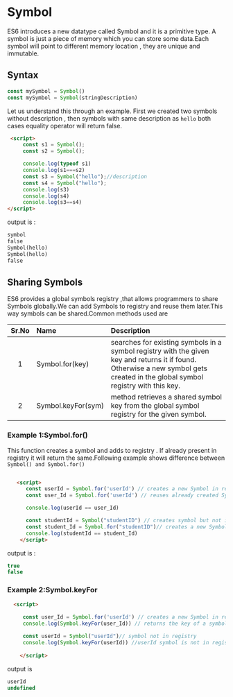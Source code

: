# Symbol

ES6 introduces a new datatype called Symbol and it is a primitive type.
A symbol is just a piece of memory which you can store some data.Each symbol will point to different memory location , they are  unique and immutable.

## Syntax

```js
const mySymbol = Symbol()
const mySymbol = Symbol(stringDescription)
```

Let us understand this through an example.
First we created two symbols without description , then symbols with same description as `hello` both cases equality operator will return false.

```html
 <script>
     const s1 = Symbol();
     const s2 = Symbol();

     console.log(typeof s1)
     console.log(s1===s2)
     const s3 = Symbol("hello");//description
     const s4 = Symbol("hello");
     console.log(s3)
     console.log(s4)
     console.log(s3==s4)
</script>

```

output is :

```html
symbol
false
Symbol(hello)
Symbol(hello)
false

```

## Sharing Symbols

ES6 provides a global symbols registry ,that allows programmers to share Symbols globally.We can add Symbols to registry and reuse them later.This way symbols can be shared.Common methods used are


|Sr.No |  Name    | Description|
|:----:|:----------|:-------|
|1|Symbol.for(key) |searches for existing symbols in a symbol registry with the given key and returns it if found. Otherwise a new symbol gets created in the global symbol registry with this key.
|2|Symbol.keyFor(sym) | method retrieves a shared symbol key from the global symbol registry for the given symbol.

### Example 1:Symbol.for()

This function creates a symbol and adds to registry . If already present in registry it will return the same.Following example shows difference between `Symbol() and Symbol.for()`

```html

   <script>
      const userId = Symbol.for('userId') // creates a new Symbol in registry
      const user_Id = Symbol.for('userId') // reuses already created Symbol

      console.log(userId == user_Id)

      const studentId = Symbol("studentID") // creates symbol but not in registry
      const student_Id = Symbol.for("studentID")// creates a new Symbol in registry
      console.log(studentId == student_Id)
    </script>

```

output is : 

```js
true
false
```


### Example 2:Symbol.keyFor



```html
  <script>
    
     const user_Id = Symbol.for('userId') // creates a new Symbol in registry
     console.log(Symbol.keyFor(user_Id)) // returns the key of a symbol in registry

     const userId = Symbol("userId")// symbol not in registry
     console.log(Symbol.keyFor(userId)) //userId symbol is not in registry
    
    </script> 


```

output is 

```js
userId
undefined
```